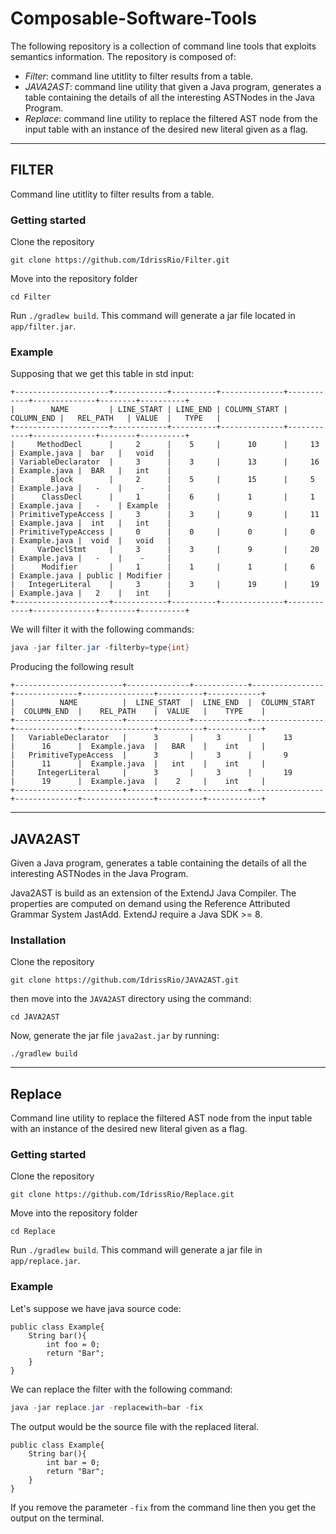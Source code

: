 # Composable-Software-Tools
The following repository is a collection of command line tools that exploits semantics information. The repository is composed of:
 - *Filter*: command line utitlity to filter results from a table.
 - *JAVA2AST*: command line utility that given a Java program, generates a table containing the details of all the interesting ASTNodes in the Java Program.
 - *Replace*: command line utility to replace the filtered AST node from the input table with an instance of the desired new literal given as a flag.

---

## FILTER
Command line utitlity to filter results from a table. 


### Getting started
Clone the repository
```
git clone https://github.com/IdrissRio/Filter.git
```

Move into the repository folder

```
cd Filter
```

Run `./gradlew build`. This command will generate a jar file located in `app/filter.jar`.

### Example

Supposing that we get this table in std input:
```
+---------------------+------------+----------+--------------+------------+--------------+--------+----------+
|        NAME         | LINE_START | LINE_END | COLUMN_START | COLUMN_END |   REL_PATH   | VALUE  |   TYPE   |
+---------------------+------------+----------+--------------+------------+--------------+--------+----------+
|     MethodDecl      |     2      |    5     |      10      |     13     | Example.java |  bar   |   void   |
| VariableDeclarator  |     3      |    3     |      13      |     16     | Example.java |  BAR   |   int    |
|        Block        |     2      |    5     |      15      |     5      | Example.java |   -    |    -     |
|      ClassDecl      |     1      |    6     |      1       |     1      | Example.java |   -    | Example  |
| PrimitiveTypeAccess |     3      |    3     |      9       |     11     | Example.java |  int   |   int    |
| PrimitiveTypeAccess |     0      |    0     |      0       |     0      | Example.java |  void  |   void   |
|     VarDeclStmt     |     3      |    3     |      9       |     20     | Example.java |   -    |    -     |
|      Modifier       |     1      |    1     |      1       |     6      | Example.java | public | Modifier |
|   IntegerLiteral    |     3      |    3     |      19      |     19     | Example.java |   2    |   int    |
+---------------------+------------+----------+--------------+------------+--------------+--------+----------+
```

We will filter it with the following commands:
```java
java -jar filter.jar -filterby=type{int}
```
Producing the following result
```
+------------------------+--------------+------------+----------------+--------------+----------------+----------+------------+
|          NAME          |  LINE_START  |  LINE_END  |  COLUMN_START  |  COLUMN_END  |    REL_PATH    |  VALUE   |    TYPE    |
+------------------------+--------------+------------+----------------+--------------+----------------+----------+------------+
|   VariableDeclarator   |      3       |     3      |       13       |      16      |  Example.java  |   BAR    |    int     |
|   PrimitiveTypeAccess  |      3       |     3      |       9        |      11      |  Example.java  |   int    |    int     |
|     IntegerLiteral     |      3       |     3      |       19       |      19      |  Example.java  |    2     |    int     |
+------------------------+--------------+------------+----------------+--------------+----------------+----------+------------+
```

---

## JAVA2AST

Given a Java program, generates a table containing the details of all the interesting ASTNodes in the Java Program.


Java2AST is build as an extension of the ExtendJ Java Compiler. The properties are computed on demand using the Reference Attributed Grammar System JastAdd.
ExtendJ require a Java SDK >= 8.

### Installation
Clone the repository
```
git clone https://github.com/IdrissRio/JAVA2AST.git
```
then move into the `JAVA2AST` directory using the command:
```
cd JAVA2AST
```

Now, generate the jar file `java2ast.jar` by running:

```
./gradlew build
```

---

## Replace
Command line utility to replace the filtered AST node from the input table with an instance of the desired new literal given as a flag.

### Getting started
Clone the repository
```
git clone https://github.com/IdrissRio/Replace.git
```

Move into the repository folder

```
cd Replace
```

Run `./gradlew build`. This command will generate a jar file in `app/replace.jar`.

### Example

Let's suppose we have java source code:
```
public class Example{
    String bar(){
        int foo = 0; 
        return "Bar";
    }
}
```

We can replace the filter with the following command:
```java
java -jar replace.jar -replacewith=bar -fix
```

The output would be the source file with the replaced literal.

```
public class Example{
    String bar(){
        int bar = 0; 
        return "Bar";
    }
}
```

If you remove the parameter ```-fix``` from the command line then you get the output on the terminal. 

